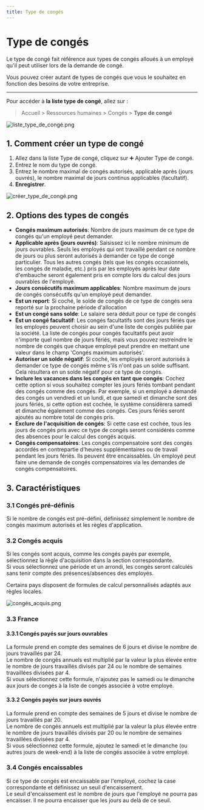 ```yaml
---
title: Type de congés
---
```


# Type de congés

Le type de congé fait référence aux types de congés alloués à un employé qu'il peut utiliser lors de la demande de congé.

Vous pouvez créer autant de types de congés que vous le souhaitez en fonction des besoins de votre entreprise.

---

Pour accéder à **la liste type de congé**, allez sur :

> Accueil > Ressources humaines > Congés > **Type de congé**

![liste_type_de_congé.png](/content/rh/leave-type/liste_type_de_congé.png)

## 1. Comment créer un type de congé

1. Allez dans la liste Type de congé, cliquez sur :heavy_plus_sign: Ajouter Type de congé.
2. Entrez le nom du type de congé.
3. Entrez le nombre maximal de congés autorisés, applicable après (jours ouvrés), le nombre maximal de jours continus applicables (facultatif).
4. **Enregistrer**.

![créer_type_de_congé.png](/content/rh/leave-type/créer_type_de_congé.png)

## 2. Options des types de congés

- **Congés maximum autorisés**: Nombre de jours maximum de ce type de congés qu'un employé peut demander.
- **Applicable après (jours ouvrés)**: Saisissez ici le nombre minimum de jours ouvrables. Seuls les employés qui ont travaillé pendant ce nombre de jours ou plus seront autorisés à demander ce type de congé particulier. Tous les autres congés (tels que les congés occasionnels, les congés de maladie, etc.) pris par les employés après leur date d'embauche seront également pris en compte lors du calcul des jours ouvrables de l'employé.
- **Jours consécutifs maximum applicables**: Nombre maximum de jours de congés consécutifs qu'un employé peut demander.
- **Est un report**: Si coché, le solde de congés de ce type de congés sera reporté sur la prochaine période d'allocation
- **Est un congé sans solde**: Le salaire sera déduit pour ce type de congés
- **Est un congé facultatif**: Les congés facultatifs sont des jours fériés que les employés peuvent choisir au sein d'une liste de congés publiée par la société. La liste de congés pour congés facultatifs peut avoir n'importe quel nombre de jours fériés, mais vous pouvez restreindre le nombre de congés que chaque employé peut prendre en mettant une valeur dans le champ 'Congés maximum autorisés'.
- **Autoriser un solde négatif**: Si coché, les employés seront autorisés à demander ce type de congés même s'ils n'ont pas un solde suffisant. Cela résultera en un solde négatif pour ce type de congés.
- **Inclure les vacances dans les congés en tant que congés**: Cochez cette option si vous souhaitez compter les jours fériés tombant pendant des congés comme des congés. Par exemple, si un employé a demandé des congés un vendredi et un lundi, et que samedi et dimanche sont des jours fériés, si cette option est cochée, le système considèrera samedi et dimanche également comme des congés. Ces jours fériés seront ajoutés au nombre total de congés pris.
- **Exclure de l'acquisition de congés**: Si cette case est cochée, tous les jours de congés pris avec ce type de congés seront considérés comme des absences pour le calcul des congés acquis.
- **Congés compensatoires**: Les congés compensatoire sont des congés accordés en contrepartie d'heures supplémentaires ou de travail pendant les jours fériés. Ils peuvent être encaissables. Un employé peut faire une demande de congés compensatoires via les demandes de congés compensatoires.

## 3. Caractéristiques

### 3.1 Congés pré-définis

Si le nombre de congés est pré-défini, définissez simplement le nombre de congés maximum autorisés et les règles d'application.

### 3.2 Congés acquis

Si les congés sont acquis, comme les congés payés par exemple, sélectionnez la règle d'acquisition dans la section correspondante.  
Si vous sélectionnez une période et un arrondi, les congés seront calculés sans tenir compte des présences/absences des employés.  

Certains pays disposent de formules de calcul personnalisés adaptés aux règles locales.  

![congés_acquis.png](/content/rh/leave-type/congés_acquis.png)

### 3.3 France

#### 3.3.1 Congés payés sur jours ouvrables

La formule prend en compte des semaines de 6 jours et divise le nombre de jours travaillés par 24.  
Le nombre de congés annuels est multiplié par la valeur la plus élevée entre le nombre de jours travaillés divisés par 24 ou le nombre de semaines travaillées divisées par 4.  
Si vous sélectionnez cette formule, n'ajoutez pas le samedi ou le dimanche aux jours de congés à la liste de congés associée à votre employé.  

#### 3.3.2 Congés payés sur jours ouvrés

La formule prend en compte des semaines de 5 jours et divise le nombre de jours travaillés par 20.  
Le nombre de congés annuels est multiplié par la valeur la plus élevée entre le nombre de jours travaillés divisés par 20 ou le nombre de semaines travaillées divisées par 4.  
Si vous sélectionnez cette formule, ajoutez le samedi et le dimanche (ou autres jours de week-end) à la liste de congés associée à votre employé.  

### 3.4 Congés encaissables

Si ce type de congés est encaissable par l'employé, cochez la case correspondante et définissez un seuil d'encaissement.  
Le seuil d'encaissement est le nombre de jours que l'employé ne pourra pas encaisser. Il ne pourra encaisser que les jours au delà de ce seuil.  